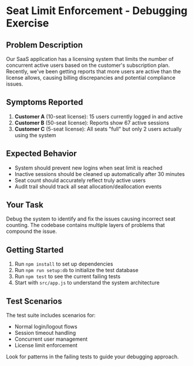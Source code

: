 # Seat Limit Enforcement - Debugging Exercise

## Problem Description

Our SaaS application has a licensing system that limits the number of concurrent active users based on the customer's subscription plan. Recently, we've been getting reports that more users are active than the license allows, causing billing discrepancies and potential compliance issues.

## Symptoms Reported

1. **Customer A** (10-seat license): 15 users currently logged in and active
2. **Customer B** (50-seat license): Reports show 67 active sessions
3. **Customer C** (5-seat license): All seats "full" but only 2 users actually using the system

## Expected Behavior

- System should prevent new logins when seat limit is reached
- Inactive sessions should be cleaned up automatically after 30 minutes
- Seat count should accurately reflect truly active users
- Audit trail should track all seat allocation/deallocation events

## Your Task

Debug the system to identify and fix the issues causing incorrect seat counting. The codebase contains multiple layers of problems that compound the issue.

## Getting Started

1. Run `npm install` to set up dependencies
2. Run `npm run setup:db` to initialize the test database
3. Run `npm test` to see the current failing tests
4. Start with `src/app.js` to understand the system architecture

## Test Scenarios

The test suite includes scenarios for:
- Normal login/logout flows
- Session timeout handling
- Concurrent user management
- License limit enforcement

Look for patterns in the failing tests to guide your debugging approach.